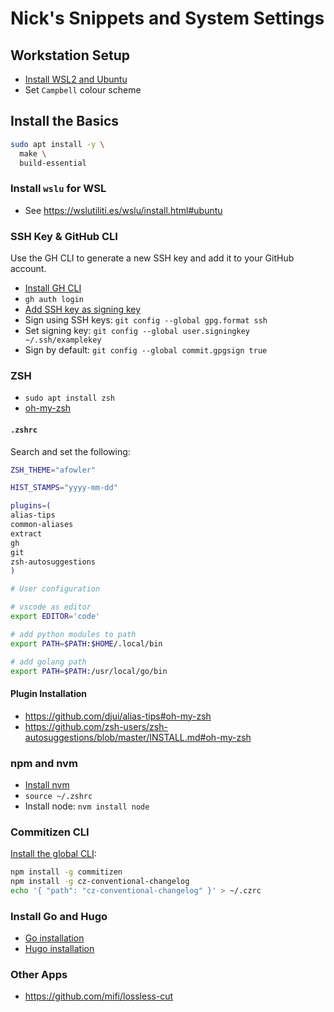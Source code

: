 # Nick's Snippets and System Settings

## Workstation Setup

- [Install WSL2 and Ubuntu](https://learn.microsoft.com/en-us/windows/wsl/install-manual#step-4---download-the-linux-kernel-update-package)
- Set `Campbell` colour scheme

## Install the Basics

```sh
sudo apt install -y \
  make \
  build-essential
```

### Install `wslu` for WSL

- See https://wslutiliti.es/wslu/install.html#ubuntu

### SSH Key & GitHub CLI

Use the GH CLI to generate a new SSH key and add it to your GitHub account.

- [Install GH CLI](https://github.com/cli/cli/blob/trunk/docs/install_linux.md)
- `gh auth login`
- [Add SSH key as signing key](https://github.com/settings/keys)
- Sign using SSH keys: `git config --global gpg.format ssh`
- Set signing key: `git config --global user.signingkey ~/.ssh/examplekey`
- Sign by default: `git config --global commit.gpgsign true`

### ZSH

- `sudo apt install zsh`
- [oh-my-zsh](https://github.com/robbyrussell/oh-my-zsh)

#### `.zshrc`

Search and set the following:

```zsh
ZSH_THEME="afowler"

HIST_STAMPS="yyyy-mm-dd"

plugins=(
alias-tips
common-aliases
extract
gh
git
zsh-autosuggestions
)

# User configuration

# vscode as editor
export EDITOR='code'

# add python modules to path
export PATH=$PATH:$HOME/.local/bin

# add golang path
export PATH=$PATH:/usr/local/go/bin
```

#### Plugin Installation

- https://github.com/djui/alias-tips#oh-my-zsh
- https://github.com/zsh-users/zsh-autosuggestions/blob/master/INSTALL.md#oh-my-zsh

### npm and nvm

- [Install nvm](https://github.com/nvm-sh/nvm#installing-and-updating)
- `source ~/.zshrc`
- Install node: `nvm install node`

### Commitizen CLI

[Install the global CLI](https://github.com/commitizen/cz-cli#conventional-commit-messages-as-a-global-utility):

```bash
npm install -g commitizen
npm install -g cz-conventional-changelog
echo '{ "path": "cz-conventional-changelog" }' > ~/.czrc
```

### Install Go and Hugo

- [Go installation](https://go.dev/doc/install)
- [Hugo installation](https://gohugo.io/installation/linux/)

### Other Apps

- https://github.com/mifi/lossless-cut
